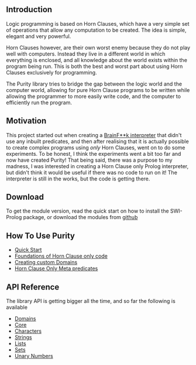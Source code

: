 ## Introduction

Logic programming is based on Horn Clauses, which have a very simple set of operations that allow any computation to be created. The idea is simple, elegant and very powerful.

Horn Clauses however, are their own worst enemy because they do not play well with computers. Instead they live in a different world in which everything is enclosed, and all knowledge about the world exists within the program being run. This is both the best and worst part about using Horn Clauses exclusively for programming.

The Purity library tries to bridge the gap between the logic world and the computer world, allowing for pure Horn Clause programs to be written while allowing the programmer to more easily write code, and the computer to efficiently run the program.

## Motivation

This project started out when creating a [BrainF\*\*k interpreter](https://github.com/da-poodle/brainfuck) that didn't use any inbuilt predicates, and then after realising that it is actually possible to create complex programs using _only_ Horn Clauses, went on to do some experiments. To be honest, I think the experiments went a bit too far and now have created Purity! That being said, there was a purpose to my madness, I was interested in creating a Horn Clause only Prolog interpreter, but didn't think it would be useful if there was no code to run on it! The interpreter is still in the works, but the code is getting there.

## Download

To get the module version, read the quick start on how to install the SWI-Prolog package, or download the modules from
[github](https://github.com/da-poodle/purity)

## How To Use Purity

- [Quick Start](quickstart.md)
- [Foundations of Horn Clause only code](foundations.md)
- [Creating custom Domains](domains.md)
- [Horn Clause Only Meta predicates](meta.md)

## API Reference

The library API is getting bigger all the time, and so far the following is available

- [Domains](api_domains.md)
- [Core](api_purity.md)
- [Characters](api_characters.md)
- [Strings](api_strings.md)
- [Lists](api_lists.md)
- [Sets](api_sets.md)
- [Unary Numbers](api_unary.md)
